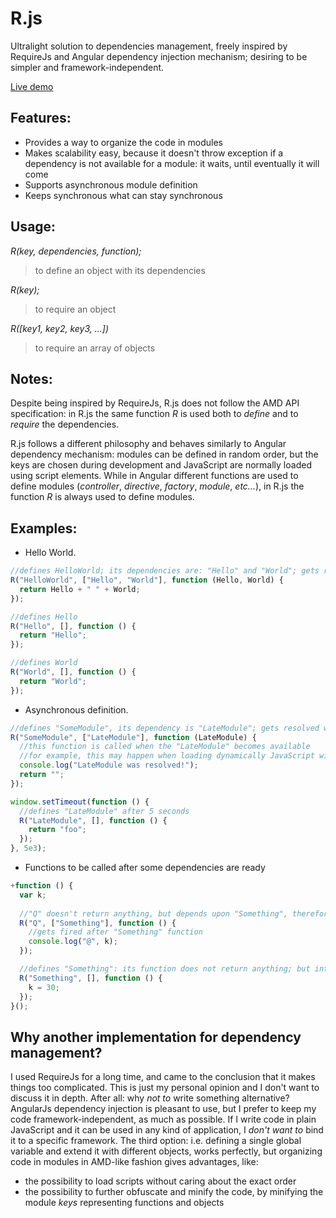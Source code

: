 # R.js
Ultralight solution to dependencies management, freely inspired by RequireJs and Angular dependency injection mechanism; desiring to be simpler and framework-independent.

[Live demo](http://ugrose.com/content/demos/rjs/index.html)

## Features:
- Provides a way to organize the code in modules
- Makes scalability easy, because it doesn't throw exception if a dependency is not available for a module: it waits, until eventually it will come
- Supports asynchronous module definition
- Keeps synchronous what can stay synchronous

## Usage:
_R(key, dependencies, function);_
> to define an object with its dependencies

_R(key);_
> to require an object

_R([key1, key2, key3, ...])_
> to require an array of objects

## Notes:
Despite being inspired by RequireJs, R.js does not follow the AMD API specification: in R.js the same function _R_ is used both to _define_ and to _require_ the dependencies.

R.js follows a different philosophy and behaves similarly to Angular dependency mechanism: modules can be defined in random order, but the keys are chosen during development and JavaScript are normally loaded using script elements. While in Angular different functions are used to define modules (_controller_, _directive_, _factory_, _module_, _etc..._), in R.js the function _R_ is always used to define modules.

## Examples:
- Hello World.
```javascript
//defines HelloWorld; its dependencies are: "Hello" and "World"; gets resolved when both "Hello" and "World" becomes defined.
R("HelloWorld", ["Hello", "World"], function (Hello, World) {
  return Hello + " " + World;
});

//defines Hello
R("Hello", [], function () {
  return "Hello";
});

//defines World
R("World", [], function () {
  return "World";
});
```
- Asynchronous definition.
```javascript
//defines "SomeModule", its dependency is "LateModule"; gets resolved when "LateModule" becomes defined
R("SomeModule", ["LateModule"], function (LateModule) {
  //this function is called when the "LateModule" becomes available
  //for example, this may happen when loading dynamically JavaScript with an AJAX call
  console.log("LateModule was resolved!");
  return "";
});

window.setTimeout(function () {
  //defines "LateModule" after 5 seconds
  R("LateModule", [], function () {  
    return "foo";
  });
}, 5e3);
```
- Functions to be called after some dependencies are ready
```javascript
+function () {
  var k;
  
  //"Q" doesn't return anything, but depends upon "Something", therefore its function is called after "Something" function.
  R("Q", ["Something"], function () {
    //gets fired after "Something" function
    console.log("@", k);
  });

  //defines "Something": its function does not return anything; but interacts with external variable "k"
  R("Something", [], function () {
    k = 30;
  });
}();
```

## Why another implementation for dependency management?
I used RequireJs for a long time, and came to the conclusion that it makes things too complicated.
This is just my personal opinion and I don't want to discuss it in depth. After all: why _not to_ write something alternative?
AngularJs dependency injection is pleasant to use, but I prefer to keep my code framework-independent, as much as possible. If I write code in plain JavaScript and it can be used in any kind of application, I *don't want to* bind it to a specific framework.
The third option: i.e. defining a single global variable and extend it with different objects, works perfectly, but organizing code in modules in AMD-like fashion gives advantages, like:
- the possibility to load scripts without caring about the exact order
- the possibility to further obfuscate and minify the code, by minifying the module _keys_ representing functions and objects
